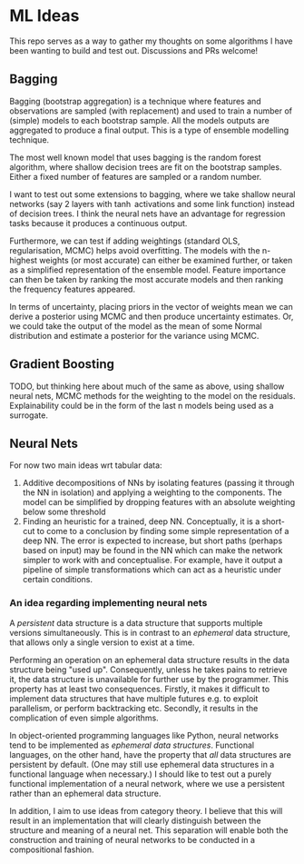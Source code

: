 # ML Ideas
This repo serves as a way to gather my thoughts on some algorithms I have been wanting to build and test out. Discussions and PRs welcome!

## Bagging
Bagging (bootstrap aggregation) is a technique where features and observations are sampled (with replacement) and used to train a number of (simple) models to each bootstrap sample. All the models outputs are aggregated to produce a final output. This is a type of ensemble modelling technique.

The most well known model that uses bagging is the random forest algorithm, where shallow decision trees are fit on the bootstrap samples. Either a fixed number of features are sampled or a random number.

I want to test out some extensions to bagging, where we take shallow neural networks (say 2 layers with $\tanh$ activations and some link function) instead of decision trees. I think the neural nets have an advantage for regression tasks because it produces a continuous output.

Furthermore, we can test if adding weightings (standard OLS, regularisation, MCMC) helps avoid overfitting. The models with the n-highest weights (or most accurate) can either be examined further, or taken as a simplified representation of the ensemble model. Feature importance can then be taken by ranking the most accurate models and then ranking the frequency features appeared.

In terms of uncertainty, placing priors in the vector of weights mean we can derive a posterior using MCMC and then produce uncertainty estimates. Or, we could take the output of the model as the mean of some Normal distribution and estimate a posterior for the variance using MCMC.

## Gradient Boosting
TODO, but thinking here about much of the same as above, using shallow neural nets, MCMC methods for the weighting to the model on the residuals. Explainability could be in the form of the last n models being used as a surrogate.

## Neural Nets
For now two main ideas wrt tabular data:

1. Additive decompositions of NNs by isolating features (passing it through the NN in isolation) and applying a weighting to the components. The model can be simplified by dropping features with an absolute weighting below some threshold
2. Finding an heuristic for a trained, deep NN. Conceptually, it is a short-cut to come to a conclusion by finding some simple representation of a deep NN. The error is expected to increase, but short paths (perhaps based on input) may be found in the NN which can make the network simpler to work with and conceptualise. For example, have it output a pipeline of simple transformations which can act as a heuristic under certain conditions.

### An idea regarding implementing neural nets
A *persistent* data structure is a data structure that supports multiple versions simultaneously.
This is in contrast to an *ephemeral* data structure, that allows only a single version to exist at a time.

Performing an operation on an ephemeral data structure results in the data structure being "used up". Consequently, unless he takes pains to retrieve it, the data structure is unavailable for further use by the programmer. This property has at least two consequences. Firstly, it makes it difficult to implement data structures that have multiple futures e.g. to exploit parallelism, or perform backtracking etc. Secondly, it results in the complication of even simple algorithms.

In object-oriented programming languages like Python, neural networks tend to be implemented as *ephemeral data structures*.
Functional languages, on the other hand, have the property that *all* data structures are persistent by default. (One may still use ephemeral data structures in a functional language when necessary.) I should like to test out a purely functional implementation of a neural network, where we use a persistent rather than an ephemeral data structure.

In addition, I aim to use ideas from category theory. I believe that this will result in an implementation that will clearly distinguish between the structure and meaning of a neural net. This separation will enable both the construction and training of neural networks to be conducted in a compositional fashion.